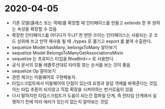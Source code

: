 # 2020-04-05

- 기존 모델(클래스 또는 객체)를 확장할 때 인터페이스를 만들고 extends 한 후 원하는 속성을 확장할 수 있음
- 확장한 인터페이스를 어디다가 두냐? 한 번만 쓰이는 인터페이스는 사용되는 곳 코드 상위에 쓰고 만약 재사용 될 때 ./types 로 옮기고 export 를 붙여 수출한다.
- sequelize Model hasMany, belongsToMany 알아보기
- sequelize Model BelongsToManyGetAssociationsMixin
- sequelize 는 프로미스 타입을 BlueBird<> 로 사용한다.
- 공식 문서의 모듈 레졸루션대로 타이핑 찾는 순서를 보는 것이 좋음
- sequelize Op 알아보기
- 권한 체크는 미들웨어로 구현해놓자.
- 타입스크립트에서 미들웨어의 단점이 있는데 요청과 응답 객체를 바꿔준다는 것임. 이는 타입 추론이 되지않고 직접 확장을 시켜야하는 번거로움이 있음
- 다시 말하지만 타입스크립트가 도움이 되는건 컴파일 단계, 즉 런타임 단계에서 실행하기 전에 미리 에러가 있는지 없는지 알아보는 것임
